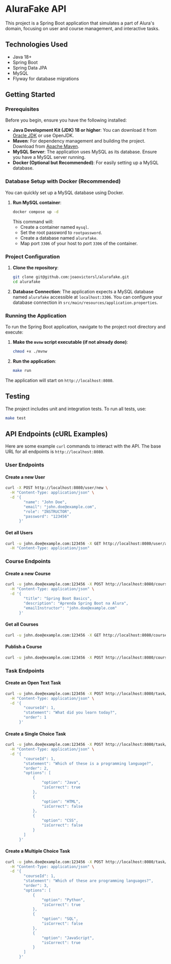 # AluraFake API

This project is a Spring Boot application that simulates a part of Alura's domain, focusing on user and course management, and interactive tasks.

## Technologies Used

*   Java 18+
*   Spring Boot
*   Spring Data JPA
*   MySQL
*   Flyway for database migrations

## Getting Started

### Prerequisites

Before you begin, ensure you have the following installed:

*   **Java Development Kit (JDK) 18 or higher**: You can download it from [Oracle JDK](https://www.oracle.com/java/technologies/javase-jdk18-downloads.html) or use OpenJDK.
*   **Maven**: For dependency management and building the project. Download from [Apache Maven](https://maven.apache.org/download.cgi).
*   **MySQL Server**: The application uses MySQL as its database. Ensure you have a MySQL server running.
*   **Docker (Optional but Recommended)**: For easily setting up a MySQL database.

### Database Setup with Docker (Recommended)

You can quickly set up a MySQL database using Docker.

1.  **Run MySQL container**:
    ```bash
    docker compose up -d
    ```
    This command will:
    *   Create a container named `mysql`.
    *   Set the root password to `rootpassword`.
    *   Create a database named `alurafake`.
    *   Map port `3306` of your host to port `3306` of the container.

### Project Configuration

1.  **Clone the repository**:
    ```bash
    git clone git@github.com:joaovictorsl/alurafake.git
    cd alurafake
    ```

2.  **Database Connection**:
    The application expects a MySQL database named `alurafake` accessible at `localhost:3306`.
    You can configure your database connection in `src/main/resources/application.properties`.

### Running the Application

To run the Spring Boot application, navigate to the project root directory and execute:

1.  **Make the `mvnw` script executable (if not already done)**:
    ```bash
    chmod +x ./mvnw
    ```

2.  **Run the application**:
    ```bash
    make run
    ```

The application will start on `http://localhost:8080`.

## Testing

The project includes unit and integration tests. To run all tests, use:

```bash
make test
```

## API Endpoints (cURL Examples)

Here are some example `curl` commands to interact with the API. The base URL for all endpoints is `http://localhost:8080`.

### User Endpoints

#### Create a new User

```bash
curl -X POST http://localhost:8080/user/new \
  -H "Content-Type: application/json" \
  -d '{
        "name": "John Doe",
        "email": "john.doe@example.com",
        "role": "INSTRUCTOR",
        "password": "123456"
      }'
```

#### Get all Users

```bash
curl -u john.doe@example.com:123456 -X GET http://localhost:8080/user/all \
  -H "Content-Type: application/json"
```

### Course Endpoints

#### Create a new Course

```bash
curl -u john.doe@example.com:123456 -X POST http://localhost:8080/course/new \
  -H "Content-Type: application/json" \
  -d '{
        "title": "Spring Boot Basics",
        "description": "Aprenda Spring Boot na Alura",
        "emailInstructor": "john.doe@example.com"
      }'
```

#### Get all Courses

```bash
curl -u john.doe@example.com:123456 -X GET http://localhost:8080/course/all
```

#### Publish a Course

```bash
curl -u john.doe@example.com:123456 -X POST http://localhost:8080/course/{id}/publish
```

### Task Endpoints

#### Create an Open Text Task

```bash
curl -u john.doe@example.com:123456 -X POST http://localhost:8080/task/new/opentext \
  -H "Content-Type: application/json" \
  -d '{
        "courseId": 1,
        "statement": "What did you learn today?",
        "order": 1
      }'
```

#### Create a Single Choice Task

```bash
curl -u john.doe@example.com:123456 -X POST http://localhost:8080/task/new/singlechoice \
  -H "Content-Type: application/json" \
  -d '{
        "courseId": 1,
        "statement": "Which of these is a programming language?",
        "order": 2,
        "options": [
            {
                "option": "Java",
                "isCorrect": true
            },
            {
                "option": "HTML",
                "isCorrect": false
            },
            {
                "option": "CSS",
                "isCorrect": false
            }
        ]
      }'
```

#### Create a Multiple Choice Task

```bash
curl -u john.doe@example.com:123456 -X POST http://localhost:8080/task/new/multiplechoice \
  -H "Content-Type: application/json" \
  -d '{
        "courseId": 1,
        "statement": "Which of these are programming languages?",
        "order": 3,
        "options": [
            {
                "option": "Python",
                "isCorrect": true
            },
            {
                "option": "SQL",
                "isCorrect": false
            },
            {
                "option": "JavaScript",
                "isCorrect": true
            }
        ]
      }'
```